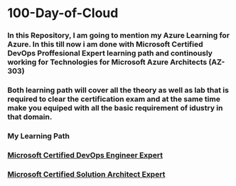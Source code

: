 # **100-Day-of-Cloud**
### In this Repository, I am going to mention my Azure Learning for Azure. In this till now i am done with Microsoft Certified DevOps Proffesional Expert learning path and continously working for Technologies for Microsoft Azure Architects (AZ-303)


### Both learning path will cover all the theory as well as lab that is required to clear the certification exam and at the same time make you equiped with all the basic requirement of idustry in that domain.

### **My Learning Path**

### [Microsoft Certified DevOps Engineer Expert](Microsoft_Certified_DevOps_Engineer_Expert)
### [Microsoft Certified Solution Architect Expert](Microsoft_Certified_Solution_Architect_Expert)








